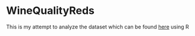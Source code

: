 # WineQualityReds

This is my attempt to analyze the dataset which can be found [here](https://archive.ics.uci.edu/ml/datasets/wine+quality) using R

